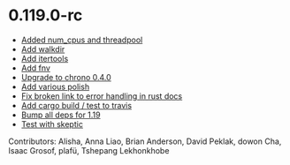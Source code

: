 # 0.119.0-rc

- [Added num_cpus and threadpool](https://github.com/brson/stdx/pull/41)
- [Add walkdir](https://github.com/brson/stdx/pull/43)
- [Add itertools](https://github.com/brson/stdx/pull/40)
- [Add fnv](https://github.com/brson/stdx/pull/38)
- [Upgrade to chrono 0.4.0](https://github.com/brson/stdx/pull/47)
- [Add various polish](https://github.com/brson/stdx/pull/49)
- [Fix broken link to error handling in rust docs](https://github.com/brson/stdx/pull/52)
- [Add cargo build / test to travis](https://github.com/brson/stdx/pull/56)
- [Bump all deps for 1.19](https://github.com/brson/stdx/pull/57)
- [Test with skeptic](https://github.com/brson/stdx/pull/58)

Contributors: Alisha, Anna Liao, Brian Anderson, David Peklak, dowon
Cha, Isaac Grosof, plafü, Tshepang Lekhonkhobe

